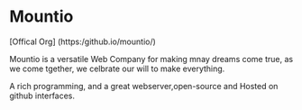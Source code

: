 # Mountio
[Offical Org] (https:/github.io/mountio/)


Mountio is a versatile Web Company for making mnay dreams come true, as we come tgether, we celbrate our will to make everything.


A rich programming, and a great webserver,open-source and Hosted on github interfaces.


